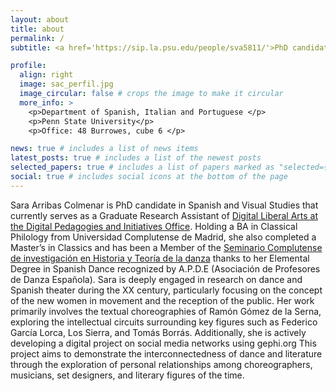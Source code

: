 ```yaml
---
layout: about
title: about
permalink: /
subtitle: <a href='https://sip.la.psu.edu/people/sva5811/'>PhD candidate in Spanish and Visual Studies</a>.

profile:
  align: right
  image: sac_perfil.jpg
  image_circular: false # crops the image to make it circular
  more_info: >
    <p>Department of Spanish, Italian and Portuguese </p>
    <p>Penn State University</p>
    <p>Office: 48 Burrowes, cube 6 </p>

news: true # includes a list of news items
latest_posts: true # includes a list of the newest posts
selected_papers: true # includes a list of papers marked as "selected={true}"
social: true # includes social icons at the bottom of the page 
---
```


Sara Arribas Colmenar is PhD candidate in Spanish and Visual Studies that currently serves as a Graduate Research Assistant of [Digital Liberal Arts at the Digital Pedagogies and Initiatives Office](https://digital.la.psu.edu/ ). Holding a BA in Classical Philology from Universidad Complutense de Madrid, she also completed a Master’s in Classics and  has  been a Member of the [Seminario Complutense de investigación en Historia y Teoría de la danza](https://www.ucm.es/seminariohtdanza/) thanks to her Elemental Degree in Spanish Dance recognized by A.P.D.E (Asociación de Profesores de Danza Española).
Sara is deeply engaged in research on dance and Spanish theater during the XX century, particularly focusing on the concept of the new women in movement and the reception of the public. Her work primarily involves the textual choreographies of Ramón Gómez de la Serna, exploring the intellectual circuits surrounding key figures such as Federico García Lorca, Los Sierra, and Tomás Borrás. Additionally, she is actively developing a digital project on social media networks using gephi.org This project aims to demonstrate the interconnectedness of dance and literature through the exploration of personal relationships among choreographers, musicians, set designers, and literary figures of the time. 
